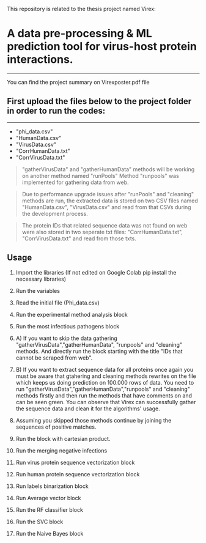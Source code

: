 This repository is related to the thesis project named Virex: 
# A data pre-processing & ML prediction tool for virus-host protein interactions.
-------------------------------------------------

You can find the project summary on Virexposter.pdf file

## First upload the files below to the project folder in order to run the codes:
-------------------------------------------------------------

* "phi_data.csv"
* "HumanData.csv"
* "VirusData.csv"
* "CorrHumanData.txt"
* "CorrVirusData.txt" 

> "gatherVirusData" and "gatherHumanData" methods will be working on another method named "runPools"
Method "runpools" was implemented for gathering data from web. 

> Due to performance upgrade issues after "runPools" and "cleaning" methods are run, the extracted data is stored on two CSV files named
"HumanData.csv", "VirusData.csv" and read from that CSVs during the development process.

> The protein IDs that related sequence data was not found on web were also stored in two seperate txt files:
"CorrHumanData.txt", "CorrVirusData.txt" and read from those txts.

## Usage

1. Import the libraries (If not edited on Google Colab pip install the necessary libraries)
2. Run the variables
3. Read the initial file (Phi_data.csv)
4. Run the experimental method analysis block
5. Run the most infectious pathogens block
6. A) If you want to skip the data gathering "gatherVirusData","gatherHumanData", "runpools" and "cleaning" methods. And directly run the block starting with the title "IDs that cannot be scraped from web".

6. B) If you want to extract sequence data for all proteins once again you must be aware that gtahering and cleaning methods rewrites on the file which keeps us doing prediction on 100.000 rows of data. You need to run "gatherVirusData","gatherHumanData","runpools" and "cleaning" methods firstly and then run the methods that have comments on and can be seen green. You can observe that Virex can successfully gather the sequence data and clean it for the algorithms' usage.  

7. Assuming you skipped those methods continue by joining the sequences of positive matches.
8. Run the block with cartesian product.
9. Run the merging negative infections
10. Run virus protein sequence vectorization block
11. Run human protein sequence vectorization block
12. Run labels binarization block
13. Run Average vector block
14. Run the RF classifier block
15. Run the SVC block
16. Run the Naive Bayes block
